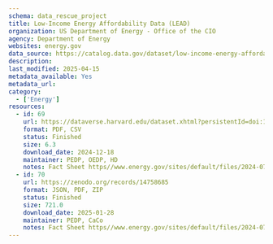 ```yaml
---
schema: data_rescue_project 
title: Low-Income Energy Affordability Data (LEAD)
organization: US Department of Energy - Office of the CIO
agency: Department of Energy
websites: energy.gov
data_source: https://catalog.data.gov/dataset/low-income-energy-affordability-data-lead-tool-2022-update
description: 
last_modified: 2025-04-15
metadata_available: Yes
metadata_url: 
category:
  - ['Energy'] 
resources:
  - id: 69
    url: https://dataverse.harvard.edu/dataset.xhtml?persistentId=doi:10.7910/DVN/ZDV0KN
    format: PDF, CSV
    status: Finished
    size: 6.3
    download_date: 2024-12-18
    maintainer: PEDP, OEDP, HD
    notes: Fact Sheet https//www.energy.gov/sites/default/files/2024-07/lead-tool-factsheet_072624.pdf
  - id: 70
    url: https://zenodo.org/records/14758685
    format: JSON, PDF, ZIP
    status: Finished
    size: 721.0
    download_date: 2025-01-28
    maintainer: PEDP, CaCo
    notes: Fact Sheet https//www.energy.gov/sites/default/files/2024-07/lead-tool-factsheet_072624.pdf
---
```

